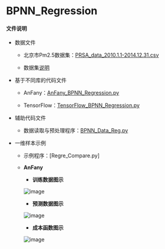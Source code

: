 # BPNN_Regression

#### 文件说明
 
 + 数据文件
 
 
     + 北京市Pm2.5数据集：[PRSA_data_2010.1.1-2014.12.31.csv](https://github.com/Anfany/Machine-Learning-for-Beginner-by-Python3/blob/master/BPNN/BPNN_Regression/PRSA_data_2010.1.1-2014.12.31.csv)
     
     + 数据集[说明](http://archive.ics.uci.edu/ml/datasets/Beijing+PM2.5+Data#)
     
 
+ 基于不同库的代码文件

 
     - AnFany：[AnFany_BPNN_Regression.py](https://github.com/Anfany/Machine-Learning-for-Beginner-by-Python3/blob/master/BPNN/BPNN_Regression/AnFany_BPNN_Regression.py)
 
 
     - TensorFlow：[TensorFlow_BPNN_Regression.py](https://github.com/Anfany/Machine-Learning-for-Beginner-by-Python3/blob/master/BPNN/BPNN_Regression/TensorFlow_BPNN_Regression.py)

    
 + 辅助代码文件

      - 数据读取与预处理程序：[BPNN_Data_Reg.py](https://github.com/Anfany/Machine-Learning-for-Beginner-by-Python3/blob/master/BPNN/BPNN_Regression/BPNN_Data_Reg.py)
     

 + 一维样本示例

      + 示例程序：[Regre_Compare.py]
 


      + **AnFany**
          
           + **训练数据图示**
              
           ![image](https://github.com/Anfany/Machine-Learning-for-Beginner-by-Python3/blob/master/Logistic%20Regression/train_LR.png)
              
           + **预测数据图示**
           
           ![image](https://github.com/Anfany/Machine-Learning-for-Beginner-by-Python3/blob/master/Logistic%20Regression/train_LR.png)
              
           + **成本函数图示**
           
           ![image](https://github.com/Anfany/Machine-Learning-for-Beginner-by-Python3/blob/master/Logistic%20Regression/train_LR.png)
          
          
          
    
     
